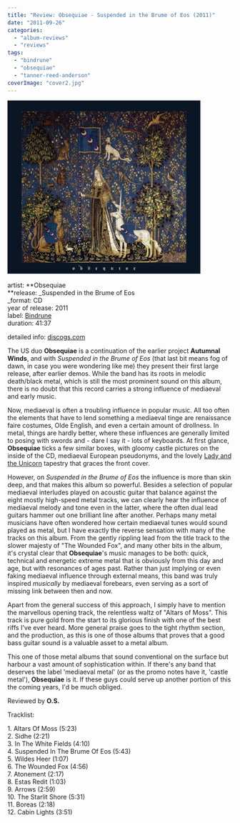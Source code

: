 ```yaml
---
title: "Review: Obsequiae - Suspended in the Brume of Eos (2011)"
date: "2011-09-26"
categories: 
  - "album-reviews"
  - "reviews"
tags: 
  - "bindrune"
  - "obsequiae"
  - "tanner-reed-anderson"
coverImage: "cover2.jpg"
---
```


[![](images/cover2.jpg)](http://www.eveningoflight.nl/wordpress/wp-content/uploads/2011/09/cover2.jpg)

artist: **Obsequiae  
**release: _Suspended in the Brume of Eos  
_format: CD  
year of release: 2011  
label: [Bindrune](http://bindrunerecordings.com/)  
duration: 41:37

detailed info: [discogs.com](http://www.discogs.com/Obsequiae-Suspended-In-The-Brume-Of-Eos/release/3065682)

The US duo **Obsequiae** is a continuation of the earlier project **Autumnal Winds**, and with _Suspended in the Brume of Eos_ (that last bit means fog of dawn, in case you were wondering like me) they present their first large release, after earlier demos. While the band has its roots in melodic death/black metal, which is still the most prominent sound on this album, there is no doubt that this record carries a strong influence of mediaeval and early music.

Now, mediaeval is often a troubling influence in popular music. All too often the elements that have to lend something a mediaeval tinge are renaissance faire costumes, Olde English, and even a certain amount of drollness. In metal, things are hardly better, where these influences are generally limited to posing with swords and - dare I say it - lots of keyboards. At first glance, **Obsequiae** ticks a few similar boxes, with gloomy castle pictures on the inside of the CD, mediaeval European pseudonyms, and the lovely [Lady and the Unicorn](http://en.wikipedia.org/wiki/The_Lady_and_the_Unicorn) tapestry that graces the front cover.

However, on _Suspended in the Brume of Eos_ the influence is more than skin deep, and that makes this album so powerful. Besides a selection of popular mediaeval interludes played on acoustic guitar that balance against the eight mostly high-speed metal tracks, we can clearly hear the influence of mediaeval melody and tone even in the latter, where the often dual lead guitars hammer out one brilliant line after another. Perhaps many metal musicians have often wondered how certain mediaeval tunes would sound played as metal, but I have exactly the reverse sensation with many of the tracks on this album. From the gently rippling lead from the title track to the slower majesty of "The Wounded Fox", and many other bits in the album, it's crystal clear that **Obsequiae**'s music manages to be both: quick, technical and energetic extreme metal that is obviously from this day and age, but with resonances of ages past. Rather than just implying or even faking mediaeval influence through external means, this band was truly inspired _musically_ by mediaeval forebears, even serving as a sort of missing link between then and now.

Apart from the general success of this approach, I simply have to mention the marvellous opening track, the relentless waltz of "Altars of Moss". This track is pure gold from the start to its glorious finish with one of the best riffs I've ever heard. More general praise goes to the tight rhythm section, and the production, as this is one of those albums that proves that a good bass guitar sound is a valuable asset to a metal album.

This one of those metal albums that sound conventional on the surface but harbour a vast amount of sophistication within. If there's any band that deserves the label 'mediaeval metal' (or as the promo notes have it, 'castle metal'), **Obsequiae** is it. If these guys could serve up another portion of this the coming years, I'd be much obliged.

Reviewed by **O.S.**

Tracklist:

1\. Altars Of Moss (5:23)  
2\. Sidhe (2:21)  
3\. In The White Fields (4:10)  
4\. Suspended In The Brume Of Eos (5:43)  
5\. Wildes Heer (1:07)  
6\. The Wounded Fox (4:56)  
7\. Atonement (2:17)  
8\. Estas Redit (1:03)  
9\. Arrows (2:59)  
10\. The Starlit Shore (5:31)  
11\. Boreas (2:18)  
12\. Cabin Lights (3:51)
